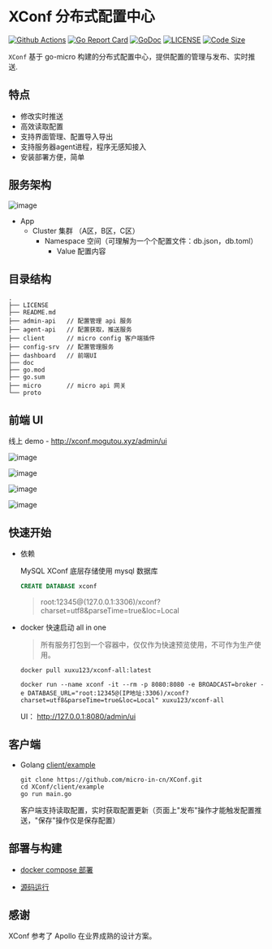 # XConf 分布式配置中心

[![Github Actions](https://github.com/micro-in-cn/XConf/workflows/CI/badge.svg)](https://github.com/micro-in-cn/XConf/actions)
[![Go Report Card](https://goreportcard.com/badge/github.com/micro-in-cn/XConf)](https://goreportcard.com/report/github.com/micro-in-cn/XConf)
[![GoDoc](https://godoc.org/github.com/micro-in-cn/XConf?status.svg)](https://godoc.org/github.com/micro-in-cn/XConf)
[![LICENSE](https://img.shields.io/badge/LICENSE-MIT-blue)](https://github.com/micro-in-cn/XConf/blob/master/LICENSE)
[![Code Size](https://img.shields.io/github/languages/code-size/micro-in-cn/XConf.svg?style=flat)](https://img.shields.io/github/languages/code-size/micro-in-cn/XConf.svg?style=flat)

`XConf` 基于 go-micro 构建的分布式配置中心，提供配置的管理与发布、实时推送.

## 特点

- 修改实时推送
- 高效读取配置
- 支持界面管理、配置导入导出
- 支持服务器agent进程，程序无感知接入
- 安装部署方便，简单

## 服务架构

![image](doc/design.png)

- App
  - Cluster 集群 （A区，B区，C区）
    - Namespace 空间（可理解为一个个配置文件：db.json，db.toml）
      - Value 配置内容

## 目录结构

```text
.
├── LICENSE
├── README.md
├── admin-api   // 配置管理 api 服务
├── agent-api   // 配置获取，推送服务
├── client      // micro config 客户端插件
├── config-srv  // 配置管理服务
├── dashboard   // 前端UI
├── doc
├── go.mod
├── go.sum
├── micro       // micro api 网关
└── proto
```

## 前端 UI

线上 demo - http://xconf.mogutou.xyz/admin/ui

![image](doc/app.png)

![image](doc/cluster.png)

![image](doc/namespace.png)

![image](doc/rollback.png)

## 快速开始

- 依赖
    
    MySQL XConf 底层存储使用 mysql 数据库

    ```sql
    CREATE DATABASE xconf
    ```
    
    > root:12345@(127.0.0.1:3306)/xconf?charset=utf8&parseTime=true&loc=Local

-  docker 快速启动 all in one
    
    > 所有服务打包到一个容器中，仅仅作为快速预览使用，不可作为生产使用。
    
    ```shell script
    docker pull xuxu123/xconf-all:latest
    ```
    
    ```shell script
    docker run --name xconf -it --rm -p 8080:8080 -e BROADCAST=broker -e DATABASE_URL="root:12345@(IP地址:3306)/xconf?charset=utf8&parseTime=true&loc=Local" xuxu123/xconf-all
    ```
    
    UI： http://127.0.0.1:8080/admin/ui

## 客户端

- Golang  [client/example](client/example/main.go)
    
    ```shell script
    git clone https://github.com/micro-in-cn/XConf.git
    cd XConf/client/example
    go run main.go 
    ```

    客户端支持读取配置，实时获取配置更新（页面上"发布"操作才能触发配置推送，"保存"操作仅是保存配置）
    
## 部署与构建

- [docker compose 部署](https://github.com/micro-in-cn/XConf/tree/master/deployments/docker-compose)

- [源码运行](https://github.com/micro-in-cn/XConf/tree/master/doc/build.md)

## 感谢

XConf 参考了 Apollo 在业界成熟的设计方案。
